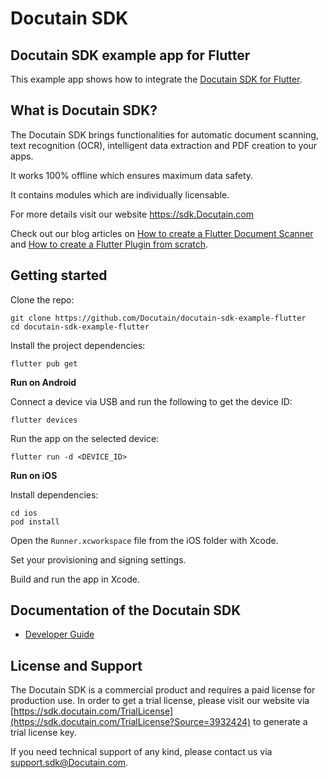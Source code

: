 # Docutain SDK

## Docutain SDK example app for Flutter

This example app shows how to integrate the [Docutain SDK for Flutter](https://sdk.Docutain.com).


## What is Docutain SDK?

The Docutain SDK brings functionalities for automatic document scanning, text recognition (OCR), intelligent data extraction and PDF creation to your apps.

It works 100% offline which ensures maximum data safety.

It contains modules which are individually licensable.

For more details visit our website https://sdk.Docutain.com

Check out our blog articles on [How to create a Flutter Document Scanner](https://sdk.docutain.com/blogartikel/how-to-create-a-flutter-document-scanner) and [How to create a Flutter Plugin from scratch](https://sdk.docutain.com/blogartikel/how-to-create-a-flutter-plugin-from-scratch).

## Getting started

Clone the repo:

```
git clone https://github.com/Docutain/docutain-sdk-example-flutter
cd docutain-sdk-example-flutter
```

Install the project dependencies:

```
flutter pub get
```

**Run on Android**

Connect a device via USB and run the following to get the device ID: 

```
flutter devices
```

Run the app on the selected device:

```
flutter run -d <DEVICE_ID>
```

**Run on iOS**

Install dependencies:

```
cd ios
pod install
```

Open the `Runner.xcworkspace` file from the iOS folder with Xcode.

Set your provisioning and signing settings.

Build and run the app in Xcode.


## Documentation of the Docutain SDK

- [Developer Guide](https://docs.docutain.com/docs/Flutter/intro)


## License and Support

The Docutain SDK is a commercial product and requires a paid license for production use. In order to get a trial license, please visit our website via [https://sdk.docutain.com/TrialLicense](https://sdk.docutain.com/TrialLicense?Source=3932424) to generate a trial license key. 

If you need technical support of any kind, please contact us via [support.sdk@Docutain.com](mailto:support.sdk@Docutain.com).
